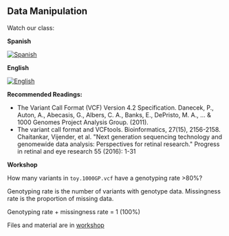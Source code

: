 ## Data Manipulation 

Watch our class: 

**Spanish**

[![Spanish](https://img.youtube.com/vi/_tXTpzMNTtY/0.jpg)](https://www.youtube.com/watch?v=_tXTpzMNTtY)

**English**

[![English](https://img.youtube.com/vi/fyDsN2ctLl8/0.jpg)](https://youtube.com/watch?v=fyDsN2ctLl8)

**Recommended Readings:** 
- The Variant Call Format (VCF) Version 4.2 Specification.  Danecek, P., Auton, A., Abecasis, G., Albers, C. A., Banks, E., 
DePristo, M. A., ... & 1000 Genomes Project Analysis Group. (2011). 
- The variant call format and VCFtools. Bioinformatics, 27(15), 2156-2158.  Chaitankar, Vijender, et al. "Next generation sequencing technology and 
genomewide data analysis: Perspectives for retinal research." Progress in retinal and eye research 55 (2016): 1-31

**Workshop**

How many variants in `toy.1000GP.vcf` have a genotyping rate >80%?

Genotyping rate is the number of variants with genotype data.
Missingness rate is the proportion of missing data.

Genotyping rate + missingness rate = 1 (100%)

Files and material are in [workshop](/workshop)
